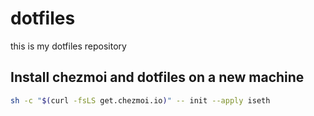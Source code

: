 # dotfiles

this is my dotfiles repository

## Install chezmoi and dotfiles on a new machine

```sh
sh -c "$(curl -fsLS get.chezmoi.io)" -- init --apply iseth
```

